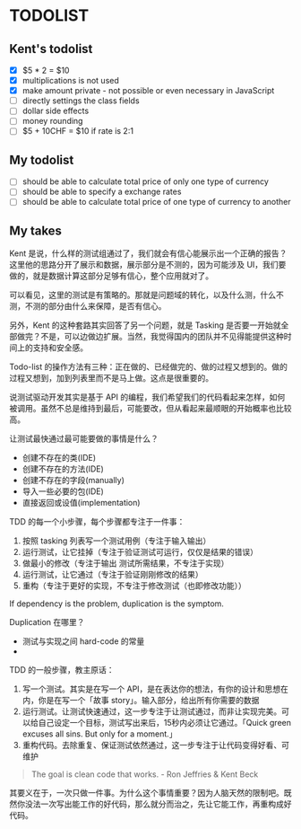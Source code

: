 # TODOLIST

## Kent's todolist 

* [x] $5 * 2 = $10
* [x] multiplications is not used 
* [x] make amount private - not possible or even necessary in JavaScript  
* [ ] directly settings the class fields
* [ ] dollar side effects 
* [ ] money rounding 
* [ ] $5 + 10CHF = $10 if rate is 2:1

## My todolist 

* [ ] should be able to calculate total price of only one type of currency
* [ ] should be able to specify a exchange rates 
* [ ] should be able to calculate total price of one type of currency to another 

## My takes 

Kent 是说，什么样的测试组通过了，我们就会有信心能展示出一个正确的报告？这里他的思路分开了展示和数据，展示部分是不测的，因为可能涉及 UI，我们要做的，就是数据计算这部分足够有信心，整个应用就对了。

可以看见，这里的测试是有策略的。那就是问题域的转化，以及什么测，什么不测，不测的部分由什么来保障，是否有信心。

另外，Kent 的这种套路其实回答了另一个问题，就是 Tasking 是否要一开始就全部做完？不是，可以边做边扩展。当然，我觉得国内的团队并不见得能提供这种时间上的支持和安全感。

Todo-list 的操作方法有三种：正在做的、已经做完的、做的过程又想到的。做的过程又想到，加到列表里而不是马上做。这点是很重要的。

说测试驱动开发其实是基于 API 的编程，我们希望我们的代码看起来怎样，如何被调用。虽然不总是维持到最后，可能要改，但从看起来最顺眼的开始概率也比较高。

让测试最快通过最可能要做的事情是什么？

* 创建不存在的类(IDE)
* 创建不存在的方法(IDE)
* 创建不存在的字段(manually)
* 导入一些必要的包(IDE)
* 直接返回或设值(implementation)

TDD 的每一个小步骤，每个步骤都专注于一件事：

1. 按照 tasking 列表写一个测试用例（专注于输入输出）
2. 运行测试，让它挂掉（专注于验证测试可运行，仅仅是结果的错误）
3. 做最小的修改（专注于输出 测试所需结果，不专注于实现）
4. 运行测试，让它通过（专注于验证刚刚修改的结果）
5. 重构（专注于更好的实现，不专注于修改测试（也即修改功能））

If dependency is the problem, duplication is the symptom.

Duplication 在哪里？

* 测试与实现之间 hard-code 的常量
* 

TDD 的一般步骤，教主原话：

1. 写一个测试。其实是在写一个 API，是在表达你的想法，有你的设计和思想在内，你是在写一个「故事 story」。输入部分，给出所有你需要的数据
2. 运行测试。让测试快速通过，这一步专注于让测试通过，而非让实现完美。可以给自己设定一个目标，测试写出来后，15秒内必须让它通过。「Quick green excuses all sins. But only for a moment.」
3. 重构代码。去除重复、保证测试依然通过，这一步专注于让代码变得好看、可维护

> The goal is clean code that works. - Ron Jeffries & Kent Beck

其要义在于，一次只做一件事。为什么这个事情重要？因为人脑天然的限制吧。既然你没法一次写出能工作的好代码，那么就分而治之，先让它能工作，再重构成好代码。


